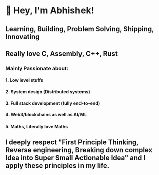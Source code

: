 
# 👋 Hey, I'm Abhishek!  

## Learning, Building, Problem Solving, Shipping, Innovating

## Really love C, Assembly, C++, Rust
### Mainly Passionate about:
#### 1. Low level stuffs
#### 2. System design (Distributed systems)
#### 3. Full stack development (fully end-to-end)
#### 4. Web3/blockchains as well as AI/ML
#### 5. Maths, Literally love Maths

## I deeply respect "First Principle Thinking, Reverse engineering, Breaking down complex Idea into Super Small Actionable Idea" and I apply these principles in my life.

